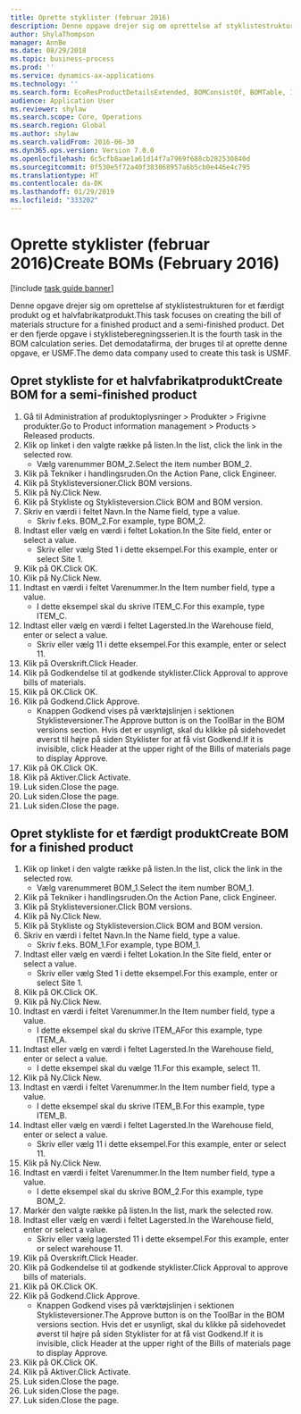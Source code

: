 ```yaml
---
title: Oprette styklister (februar 2016)
description: Denne opgave drejer sig om oprettelse af styklistestrukturen for et færdigt produkt og et halvfabrikatprodukt.
author: ShylaThompson
manager: AnnBe
ms.date: 08/29/2018
ms.topic: business-process
ms.prod: ''
ms.service: dynamics-ax-applications
ms.technology: ''
ms.search.form: EcoResProductDetailsExtended, BOMConsistOf, BOMTable, InventLocationIdLookup
audience: Application User
ms.reviewer: shylaw
ms.search.scope: Core, Operations
ms.search.region: Global
ms.author: shylaw
ms.search.validFrom: 2016-06-30
ms.dyn365.ops.version: Version 7.0.0
ms.openlocfilehash: 6c5cfb8aae1a61d14f7a7969f688cb282530840d
ms.sourcegitcommit: 0f530e5f72a40f383868957a6b5cb0e446e4c795
ms.translationtype: HT
ms.contentlocale: da-DK
ms.lasthandoff: 01/29/2019
ms.locfileid: "333202"
---
```

# <a name="create-boms-february-2016"></a><span data-ttu-id="fc736-103">Oprette styklister (februar 2016)</span><span class="sxs-lookup"><span data-stu-id="fc736-103">Create BOMs (February 2016)</span></span>

[!include [task guide banner](../../includes/task-guide-banner.md)]

<span data-ttu-id="fc736-104">Denne opgave drejer sig om oprettelse af styklistestrukturen for et færdigt produkt og et halvfabrikatprodukt.</span><span class="sxs-lookup"><span data-stu-id="fc736-104">This task focuses on creating the bill of materials structure for a finished product and a semi-finished product.</span></span> <span data-ttu-id="fc736-105">Det er den fjerde opgave i styklisteberegningsserien.</span><span class="sxs-lookup"><span data-stu-id="fc736-105">It is the fourth task in the BOM calculation series.</span></span> <span data-ttu-id="fc736-106">Det demodatafirma, der bruges til at oprette denne opgave, er USMF.</span><span class="sxs-lookup"><span data-stu-id="fc736-106">The demo data company used to create this task is USMF.</span></span>


## <a name="create-bom-for-a-semi-finished-product"></a><span data-ttu-id="fc736-107">Opret stykliste for et halvfabrikatprodukt</span><span class="sxs-lookup"><span data-stu-id="fc736-107">Create BOM for a semi-finished product</span></span>
1. <span data-ttu-id="fc736-108">Gå til Administration af produktoplysninger > Produkter > Frigivne produkter.</span><span class="sxs-lookup"><span data-stu-id="fc736-108">Go to Product information management > Products > Released products.</span></span>
2. <span data-ttu-id="fc736-109">Klik op linket i den valgte række på listen.</span><span class="sxs-lookup"><span data-stu-id="fc736-109">In the list, click the link in the selected row.</span></span>
    * <span data-ttu-id="fc736-110">Vælg varenummer BOM_2.</span><span class="sxs-lookup"><span data-stu-id="fc736-110">Select the item number BOM_2.</span></span>  
3. <span data-ttu-id="fc736-111">Klik på Tekniker i handlingsruden.</span><span class="sxs-lookup"><span data-stu-id="fc736-111">On the Action Pane, click Engineer.</span></span>
4. <span data-ttu-id="fc736-112">Klik på Styklisteversioner.</span><span class="sxs-lookup"><span data-stu-id="fc736-112">Click BOM versions.</span></span>
5. <span data-ttu-id="fc736-113">Klik på Ny.</span><span class="sxs-lookup"><span data-stu-id="fc736-113">Click New.</span></span>
6. <span data-ttu-id="fc736-114">Klik på Stykliste og Styklisteversion.</span><span class="sxs-lookup"><span data-stu-id="fc736-114">Click BOM and BOM version.</span></span>
7. <span data-ttu-id="fc736-115">Skriv en værdi i feltet Navn.</span><span class="sxs-lookup"><span data-stu-id="fc736-115">In the Name field, type a value.</span></span>
    * <span data-ttu-id="fc736-116">Skriv f.eks. BOM_2.</span><span class="sxs-lookup"><span data-stu-id="fc736-116">For example, type BOM_2.</span></span>  
8. <span data-ttu-id="fc736-117">Indtast eller vælg en værdi i feltet Lokation.</span><span class="sxs-lookup"><span data-stu-id="fc736-117">In the Site field, enter or select a value.</span></span>
    * <span data-ttu-id="fc736-118">Skriv eller vælg Sted 1 i dette eksempel.</span><span class="sxs-lookup"><span data-stu-id="fc736-118">For this example, enter or select Site 1.</span></span>  
9. <span data-ttu-id="fc736-119">Klik på OK.</span><span class="sxs-lookup"><span data-stu-id="fc736-119">Click OK.</span></span>
10. <span data-ttu-id="fc736-120">Klik på Ny.</span><span class="sxs-lookup"><span data-stu-id="fc736-120">Click New.</span></span>
11. <span data-ttu-id="fc736-121">Indtast en værdi i feltet Varenummer.</span><span class="sxs-lookup"><span data-stu-id="fc736-121">In the Item number field, type a value.</span></span>
    * <span data-ttu-id="fc736-122">I dette eksempel skal du skrive ITEM_C.</span><span class="sxs-lookup"><span data-stu-id="fc736-122">For this example, type ITEM_C.</span></span>  
12. <span data-ttu-id="fc736-123">Indtast eller vælg en værdi i feltet Lagersted.</span><span class="sxs-lookup"><span data-stu-id="fc736-123">In the Warehouse field, enter or select a value.</span></span>
    * <span data-ttu-id="fc736-124">Skriv eller vælg 11 i dette eksempel.</span><span class="sxs-lookup"><span data-stu-id="fc736-124">For this example, enter or select 11.</span></span>  
13. <span data-ttu-id="fc736-125">Klik på Overskrift.</span><span class="sxs-lookup"><span data-stu-id="fc736-125">Click Header.</span></span>
14. <span data-ttu-id="fc736-126">Klik på Godkendelse til at godkende styklister.</span><span class="sxs-lookup"><span data-stu-id="fc736-126">Click Approval to approve bills of materials.</span></span>
15. <span data-ttu-id="fc736-127">Klik på OK.</span><span class="sxs-lookup"><span data-stu-id="fc736-127">Click OK.</span></span>
16. <span data-ttu-id="fc736-128">Klik på Godkend.</span><span class="sxs-lookup"><span data-stu-id="fc736-128">Click Approve.</span></span>
    * <span data-ttu-id="fc736-129">Knappen Godkend vises på værktøjslinjen i sektionen Styklisteversioner.</span><span class="sxs-lookup"><span data-stu-id="fc736-129">The Approve button is on the ToolBar in the  BOM versions section.</span></span> <span data-ttu-id="fc736-130">Hvis det er usynligt, skal du klikke på sidehovedet øverst til højre på siden Styklister for at få vist Godkend.</span><span class="sxs-lookup"><span data-stu-id="fc736-130">If it is invisible, click Header at the upper right of the Bills of materials page to display Approve.</span></span>  
17. <span data-ttu-id="fc736-131">Klik på OK.</span><span class="sxs-lookup"><span data-stu-id="fc736-131">Click OK.</span></span>
18. <span data-ttu-id="fc736-132">Klik på Aktiver.</span><span class="sxs-lookup"><span data-stu-id="fc736-132">Click Activate.</span></span>
19. <span data-ttu-id="fc736-133">Luk siden.</span><span class="sxs-lookup"><span data-stu-id="fc736-133">Close the page.</span></span>
20. <span data-ttu-id="fc736-134">Luk siden.</span><span class="sxs-lookup"><span data-stu-id="fc736-134">Close the page.</span></span>
21. <span data-ttu-id="fc736-135">Luk siden.</span><span class="sxs-lookup"><span data-stu-id="fc736-135">Close the page.</span></span>

## <a name="create-bom-for-a-finished-product"></a><span data-ttu-id="fc736-136">Opret stykliste for et færdigt produkt</span><span class="sxs-lookup"><span data-stu-id="fc736-136">Create BOM for a finished product</span></span>
1. <span data-ttu-id="fc736-137">Klik op linket i den valgte række på listen.</span><span class="sxs-lookup"><span data-stu-id="fc736-137">In the list, click the link in the selected row.</span></span>
    * <span data-ttu-id="fc736-138">Vælg varenummeret BOM_1.</span><span class="sxs-lookup"><span data-stu-id="fc736-138">Select the item number BOM_1.</span></span>  
2. <span data-ttu-id="fc736-139">Klik på Tekniker i handlingsruden.</span><span class="sxs-lookup"><span data-stu-id="fc736-139">On the Action Pane, click Engineer.</span></span>
3. <span data-ttu-id="fc736-140">Klik på Styklisteversioner.</span><span class="sxs-lookup"><span data-stu-id="fc736-140">Click BOM versions.</span></span>
4. <span data-ttu-id="fc736-141">Klik på Ny.</span><span class="sxs-lookup"><span data-stu-id="fc736-141">Click New.</span></span>
5. <span data-ttu-id="fc736-142">Klik på Stykliste og Styklisteversion.</span><span class="sxs-lookup"><span data-stu-id="fc736-142">Click BOM and BOM version.</span></span>
6. <span data-ttu-id="fc736-143">Skriv en værdi i feltet Navn.</span><span class="sxs-lookup"><span data-stu-id="fc736-143">In the Name field, type a value.</span></span>
    * <span data-ttu-id="fc736-144">Skriv f.eks. BOM_1.</span><span class="sxs-lookup"><span data-stu-id="fc736-144">For example, type BOM_1.</span></span>  
7. <span data-ttu-id="fc736-145">Indtast eller vælg en værdi i feltet Lokation.</span><span class="sxs-lookup"><span data-stu-id="fc736-145">In the Site field, enter or select a value.</span></span>
    * <span data-ttu-id="fc736-146">Skriv eller vælg Sted 1 i dette eksempel.</span><span class="sxs-lookup"><span data-stu-id="fc736-146">For this example, enter or select Site 1.</span></span>  
8. <span data-ttu-id="fc736-147">Klik på OK.</span><span class="sxs-lookup"><span data-stu-id="fc736-147">Click OK.</span></span>
9. <span data-ttu-id="fc736-148">Klik på Ny.</span><span class="sxs-lookup"><span data-stu-id="fc736-148">Click New.</span></span>
10. <span data-ttu-id="fc736-149">Indtast en værdi i feltet Varenummer.</span><span class="sxs-lookup"><span data-stu-id="fc736-149">In the Item number field, type a value.</span></span>
    * <span data-ttu-id="fc736-150">I dette eksempel skal du skrive ITEM_A</span><span class="sxs-lookup"><span data-stu-id="fc736-150">For this example, type ITEM_A.</span></span>  
11. <span data-ttu-id="fc736-151">Indtast eller vælg en værdi i feltet Lagersted.</span><span class="sxs-lookup"><span data-stu-id="fc736-151">In the Warehouse field, enter or select a value.</span></span>
    * <span data-ttu-id="fc736-152">I dette eksempel skal du vælge 11.</span><span class="sxs-lookup"><span data-stu-id="fc736-152">For this example, select 11.</span></span>  
12. <span data-ttu-id="fc736-153">Klik på Ny.</span><span class="sxs-lookup"><span data-stu-id="fc736-153">Click New.</span></span>
13. <span data-ttu-id="fc736-154">Indtast en værdi i feltet Varenummer.</span><span class="sxs-lookup"><span data-stu-id="fc736-154">In the Item number field, type a value.</span></span>
    * <span data-ttu-id="fc736-155">I dette eksempel skal du skrive ITEM_B.</span><span class="sxs-lookup"><span data-stu-id="fc736-155">For this example, type ITEM_B.</span></span>  
14. <span data-ttu-id="fc736-156">Indtast eller vælg en værdi i feltet Lagersted.</span><span class="sxs-lookup"><span data-stu-id="fc736-156">In the Warehouse field, enter or select a value.</span></span>
    * <span data-ttu-id="fc736-157">Skriv eller vælg 11 i dette eksempel.</span><span class="sxs-lookup"><span data-stu-id="fc736-157">For this example, enter or select 11.</span></span>  
15. <span data-ttu-id="fc736-158">Klik på Ny.</span><span class="sxs-lookup"><span data-stu-id="fc736-158">Click New.</span></span>
16. <span data-ttu-id="fc736-159">Indtast en værdi i feltet Varenummer.</span><span class="sxs-lookup"><span data-stu-id="fc736-159">In the Item number field, type a value.</span></span>
    * <span data-ttu-id="fc736-160">I dette eksempel skal du skrive BOM_2.</span><span class="sxs-lookup"><span data-stu-id="fc736-160">For this example, type BOM_2.</span></span>  
17. <span data-ttu-id="fc736-161">Markér den valgte række på listen.</span><span class="sxs-lookup"><span data-stu-id="fc736-161">In the list, mark the selected row.</span></span>
18. <span data-ttu-id="fc736-162">Indtast eller vælg en værdi i feltet Lagersted.</span><span class="sxs-lookup"><span data-stu-id="fc736-162">In the Warehouse field, enter or select a value.</span></span>
    * <span data-ttu-id="fc736-163">Skriv eller vælg lagersted 11 i dette eksempel.</span><span class="sxs-lookup"><span data-stu-id="fc736-163">For this example, enter or select warehouse 11.</span></span>  
19. <span data-ttu-id="fc736-164">Klik på Overskrift.</span><span class="sxs-lookup"><span data-stu-id="fc736-164">Click Header.</span></span>
20. <span data-ttu-id="fc736-165">Klik på Godkendelse til at godkende styklister.</span><span class="sxs-lookup"><span data-stu-id="fc736-165">Click Approval to approve bills of materials.</span></span>
21. <span data-ttu-id="fc736-166">Klik på OK.</span><span class="sxs-lookup"><span data-stu-id="fc736-166">Click OK.</span></span>
22. <span data-ttu-id="fc736-167">Klik på Godkend.</span><span class="sxs-lookup"><span data-stu-id="fc736-167">Click Approve.</span></span>
    * <span data-ttu-id="fc736-168">Knappen Godkend vises på værktøjslinjen i sektionen Styklisteversioner.</span><span class="sxs-lookup"><span data-stu-id="fc736-168">The Approve button is on the ToolBar in the  BOM versions section.</span></span> <span data-ttu-id="fc736-169">Hvis det er usynligt, skal du klikke på sidehovedet øverst til højre på siden Styklister for at få vist Godkend.</span><span class="sxs-lookup"><span data-stu-id="fc736-169">If it is invisible, click Header at the upper right of the Bills of materials page to display Approve.</span></span>  
23. <span data-ttu-id="fc736-170">Klik på OK.</span><span class="sxs-lookup"><span data-stu-id="fc736-170">Click OK.</span></span>
24. <span data-ttu-id="fc736-171">Klik på Aktiver.</span><span class="sxs-lookup"><span data-stu-id="fc736-171">Click Activate.</span></span>
25. <span data-ttu-id="fc736-172">Luk siden.</span><span class="sxs-lookup"><span data-stu-id="fc736-172">Close the page.</span></span>
26. <span data-ttu-id="fc736-173">Luk siden.</span><span class="sxs-lookup"><span data-stu-id="fc736-173">Close the page.</span></span>
27. <span data-ttu-id="fc736-174">Luk siden.</span><span class="sxs-lookup"><span data-stu-id="fc736-174">Close the page.</span></span>

